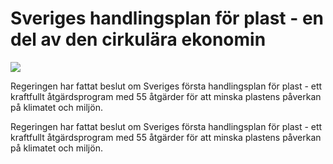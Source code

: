 # Sveriges handlingsplan för plast - en del av den cirkulära ekonomin

![](/contentassets/f629efb66bab423883d608e0f329b19c/sveriges-handlingsplan-for-plast---en-del-av-den-cirkulara-ekonomin.png?width=150&quality=85)

Regeringen har fattat beslut om Sveriges första handlingsplan för plast - ett kraftfullt åtgärdsprogram med 55 åtgärder för att minska plastens påverkan på klimatet och miljön.

Regeringen har fattat beslut om Sveriges första handlingsplan för plast - ett kraftfullt åtgärdsprogram med 55 åtgärder för att minska plastens påverkan på klimatet och miljön.
